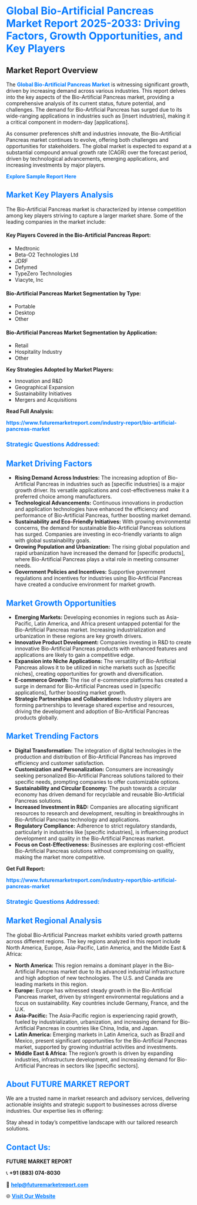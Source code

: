 <h1 style="color: #007BFF;">Global Bio-Artificial Pancreas Market Report 2025-2033: Driving Factors, Growth Opportunities, and Key Players</h1>

<section id="overview">
<h2>Market Report Overview</h2>
<p>The <a href="https://www.futuremarketreport.com/industry-report/bio-artificial-pancreas-market" style="color: #007BFF; text-decoration: none;"><strong>Global Bio-Artificial Pancreas Market</strong></a> is witnessing significant growth, driven by increasing demand across various industries. This report delves into the key aspects of the Bio-Artificial Pancreas market, providing a comprehensive analysis of its current status, future potential, and challenges. The demand for Bio-Artificial Pancreas has surged due to its wide-ranging applications in industries such as [insert industries], making it a critical component in modern-day [applications].</p>
<p>As consumer preferences shift and industries innovate, the Bio-Artificial Pancreas market continues to evolve, offering both challenges and opportunities for stakeholders. The global market is expected to expand at a substantial compound annual growth rate (CAGR) over the forecast period, driven by technological advancements, emerging applications, and increasing investments by major players.</p>
</section>

<section id="overview">
<p><a href="https://www.futuremarketreport.com/request-sample/reportId=93202" style="color: #007BFF; text-decoration: none;"><strong>Explore Sample Report Here</strong></a></p>
</section>

<section id="key-players">
<h2 style="color: #007BFF;">Market Key Players Analysis</h2>
<p>The Bio-Artificial Pancreas market is characterized by intense competition among key players striving to capture a larger market share. Some of the leading companies in the market include:</p>
<h4>Key Players Covered in the Bio-Artificial Pancreas Report:</h4>
<ul><li>Medtronic</li><li>Beta-O2 Technologies Ltd</li><li>JDRF</li><li>Defymed</li><li>TypeZero Technologies</li><li>Viacyte, Inc</li></ul>
<h4>Bio-Artificial Pancreas Market Segmentation by Type:</h4>
<ul><li>Portable</li><li>Desktop</li><li>Other</li></ul>

<h4>Bio-Artificial Pancreas Market Segmentation by Application:</h4>
<ul><li>Retail</li><li>Hospitality Industry</li><li>Other</li></ul>
<p><strong>Key Strategies Adopted by Market Players:</strong></p>
<ul>
<li>Innovation and R&D</li>
<li>Geographical Expansion</li>
<li>Sustainability Initiatives</li>
<li>Mergers and Acquisitions</li>
</ul>
</section>

<section>
<p><strong>Read Full Analysis: </strong></p><a href="https://www.futuremarketreport.com/industry-report/bio-artificial-pancreas-market" style="color: #007BFF; text-decoration: none;"><strong>https://www.futuremarketreport.com/industry-report/bio-artificial-pancreas-market</strong></a>
<h3 style="color: #007BFF;">Strategic Questions Addressed:</h3>
</section>

<section id="driving-factors">
<h2 style="color: #007BFF;">Market Driving Factors</h2>
<ul>
<li><strong>Rising Demand Across Industries:</strong> The increasing adoption of Bio-Artificial Pancreas in industries such as [specific industries] is a major growth driver. Its versatile applications and cost-effectiveness make it a preferred choice among manufacturers.</li>
<li><strong>Technological Advancements:</strong> Continuous innovations in production and application technologies have enhanced the efficiency and performance of Bio-Artificial Pancreas, further boosting market demand.</li>
<li><strong>Sustainability and Eco-Friendly Initiatives:</strong> With growing environmental concerns, the demand for sustainable Bio-Artificial Pancreas solutions has surged. Companies are investing in eco-friendly variants to align with global sustainability goals.</li>
<li><strong>Growing Population and Urbanization:</strong> The rising global population and rapid urbanization have increased the demand for [specific products], where Bio-Artificial Pancreas plays a vital role in meeting consumer needs.</li>
<li><strong>Government Policies and Incentives:</strong> Supportive government regulations and incentives for industries using Bio-Artificial Pancreas have created a conducive environment for market growth.</li>
</ul>
</section>

<section id="growth-opportunities">
<h2 style="color: #007BFF;">Market Growth Opportunities</h2>
<ul>
<li><strong>Emerging Markets:</strong> Developing economies in regions such as Asia-Pacific, Latin America, and Africa present untapped potential for the Bio-Artificial Pancreas market. Increasing industrialization and urbanization in these regions are key growth drivers.</li>
<li><strong>Innovative Product Development:</strong> Companies investing in R&D to create innovative Bio-Artificial Pancreas products with enhanced features and applications are likely to gain a competitive edge.</li>
<li><strong>Expansion into Niche Applications:</strong> The versatility of Bio-Artificial Pancreas allows it to be utilized in niche markets such as [specific niches], creating opportunities for growth and diversification.</li>
<li><strong>E-commerce Growth:</strong> The rise of e-commerce platforms has created a surge in demand for Bio-Artificial Pancreas used in [specific applications], further boosting market growth.</li>
<li><strong>Strategic Partnerships and Collaborations:</strong> Industry players are forming partnerships to leverage shared expertise and resources, driving the development and adoption of Bio-Artificial Pancreas products globally.</li>
</ul>
</section>

<section id="trending-factors">
<h2 style="color: #007BFF;">Market Trending Factors</h2>
<ul>
<li><strong>Digital Transformation:</strong> The integration of digital technologies in the production and distribution of Bio-Artificial Pancreas has improved efficiency and customer satisfaction.</li>
<li><strong>Customization and Personalization:</strong> Consumers are increasingly seeking personalized Bio-Artificial Pancreas solutions tailored to their specific needs, prompting companies to offer customizable options.</li>
<li><strong>Sustainability and Circular Economy:</strong> The push towards a circular economy has driven demand for recyclable and reusable Bio-Artificial Pancreas solutions.</li>
<li><strong>Increased Investment in R&D:</strong> Companies are allocating significant resources to research and development, resulting in breakthroughs in Bio-Artificial Pancreas technology and applications.</li>
<li><strong>Regulatory Compliance:</strong> Adherence to strict regulatory standards, particularly in industries like [specific industries], is influencing product development and quality in the Bio-Artificial Pancreas market.</li>
<li><strong>Focus on Cost-Effectiveness:</strong> Businesses are exploring cost-efficient Bio-Artificial Pancreas solutions without compromising on quality, making the market more competitive.</li>
</ul>
</section>

<section>
<p><strong>Get Full Report: </strong></p><a href="https://www.futuremarketreport.com/industry-report/bio-artificial-pancreas-market" style="color: #007BFF; text-decoration: none;"><strong>https://www.futuremarketreport.com/industry-report/bio-artificial-pancreas-market</strong></a>
<h3 style="color: #007BFF;">Strategic Questions Addressed:</h3>
</section>


<section id="regional-analysis">
<h2 style="color: #007BFF;">Market Regional Analysis</h2>
<p>The global Bio-Artificial Pancreas market exhibits varied growth patterns across different regions. The key regions analyzed in this report include North America, Europe, Asia-Pacific, Latin America, and the Middle East & Africa:</p>
<ul>
<li><strong>North America:</strong> This region remains a dominant player in the Bio-Artificial Pancreas market due to its advanced industrial infrastructure and high adoption of new technologies. The U.S. and Canada are leading markets in this region.</li>
<li><strong>Europe:</strong> Europe has witnessed steady growth in the Bio-Artificial Pancreas market, driven by stringent environmental regulations and a focus on sustainability. Key countries include Germany, France, and the U.K.</li>
<li><strong>Asia-Pacific:</strong> The Asia-Pacific region is experiencing rapid growth, fueled by industrialization, urbanization, and increasing demand for Bio-Artificial Pancreas in countries like China, India, and Japan.</li>
<li><strong>Latin America:</strong> Emerging markets in Latin America, such as Brazil and Mexico, present significant opportunities for the Bio-Artificial Pancreas market, supported by growing industrial activities and investments.</li>
<li><strong>Middle East & Africa:</strong> The region’s growth is driven by expanding industries, infrastructure development, and increasing demand for Bio-Artificial Pancreas in sectors like [specific sectors].</li>
</ul>
</section>

<footer>
<h2 style="color: #007BFF;">About FUTURE MARKET REPORT</h2>
<p>We are a trusted name in market research and advisory services, delivering actionable insights and strategic support to businesses across diverse industries. Our expertise lies in offering:</p>

<p>Stay ahead in today’s competitive landscape with our tailored research solutions.</p>

<h2 style="color: #007BFF;">Contact Us:</h2>
<p><strong>FUTURE MARKET REPORT</strong></p>
<p>📞 <strong>+91 (883) 074-8030</strong></p>
<p>📧 <strong><a href="mailto:help@futuremarketreport.com" style="color: #007BFF;">help@futuremarketreport.com</a></strong></p>
<p>🌐 <strong><a href="https://www.futuremarketreport.com/" style="color: #007BFF;">Visit Our Website</a></strong></p>
</footer>
